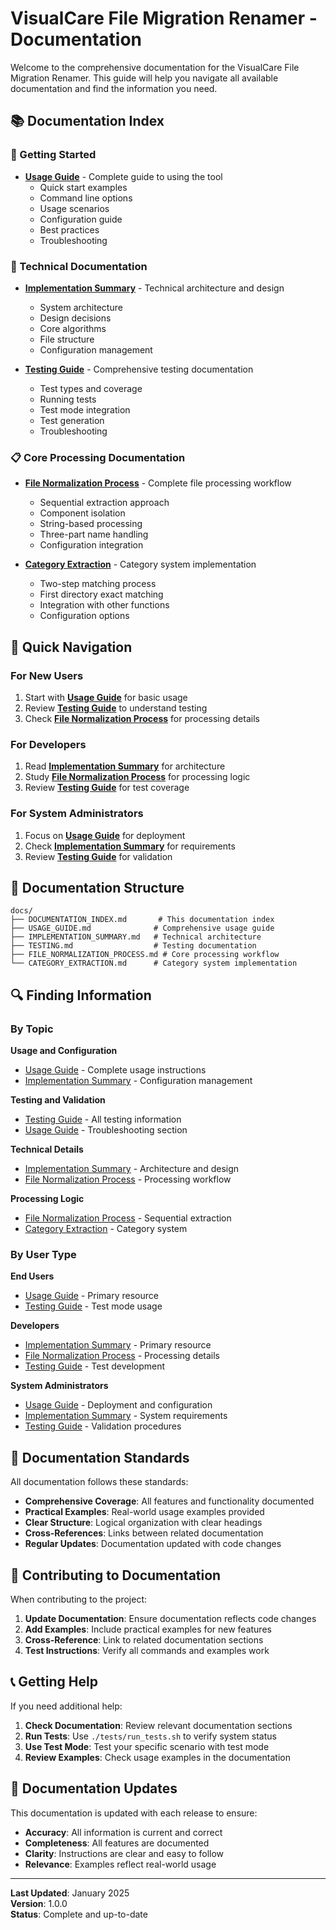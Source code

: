 # VisualCare File Migration Renamer - Documentation

Welcome to the comprehensive documentation for the VisualCare File Migration Renamer. This guide will help you navigate all available documentation and find the information you need.

## 📚 Documentation Index

### 🚀 Getting Started
- **[Usage Guide](USAGE_GUIDE.md)** - Complete guide to using the tool
  - Quick start examples
  - Command line options
  - Usage scenarios
  - Configuration guide
  - Best practices
  - Troubleshooting

### 🔧 Technical Documentation
- **[Implementation Summary](IMPLEMENTATION_SUMMARY.md)** - Technical architecture and design
  - System architecture
  - Design decisions
  - Core algorithms
  - File structure
  - Configuration management

- **[Testing Guide](TESTING.md)** - Comprehensive testing documentation
  - Test types and coverage
  - Running tests
  - Test mode integration
  - Test generation
  - Troubleshooting

### 📋 Core Processing Documentation
- **[File Normalization Process](FILE_NORMALIZATION_PROCESS.md)** - Complete file processing workflow
  - Sequential extraction approach
  - Component isolation
  - String-based processing
  - Three-part name handling
  - Configuration integration

- **[Category Extraction](CATEGORY_EXTRACTION.md)** - Category system implementation
  - Two-step matching process
  - First directory exact matching
  - Integration with other functions
  - Configuration options

## 🎯 Quick Navigation

### For New Users
1. Start with **[Usage Guide](USAGE_GUIDE.md)** for basic usage
2. Review **[Testing Guide](TESTING.md)** to understand testing
3. Check **[File Normalization Process](FILE_NORMALIZATION_PROCESS.md)** for processing details

### For Developers
1. Read **[Implementation Summary](IMPLEMENTATION_SUMMARY.md)** for architecture
2. Study **[File Normalization Process](FILE_NORMALIZATION_PROCESS.md)** for processing logic
3. Review **[Testing Guide](TESTING.md)** for test coverage

### For System Administrators
1. Focus on **[Usage Guide](USAGE_GUIDE.md)** for deployment
2. Check **[Implementation Summary](IMPLEMENTATION_SUMMARY.md)** for requirements
3. Review **[Testing Guide](TESTING.md)** for validation

## 📖 Documentation Structure

```
docs/
├── DOCUMENTATION_INDEX.md       # This documentation index
├── USAGE_GUIDE.md              # Comprehensive usage guide
├── IMPLEMENTATION_SUMMARY.md   # Technical architecture
├── TESTING.md                  # Testing documentation
├── FILE_NORMALIZATION_PROCESS.md # Core processing workflow
└── CATEGORY_EXTRACTION.md      # Category system implementation
```

## 🔍 Finding Information

### By Topic

**Usage and Configuration**
- [Usage Guide](USAGE_GUIDE.md) - Complete usage instructions
- [Implementation Summary](IMPLEMENTATION_SUMMARY.md) - Configuration management

**Testing and Validation**
- [Testing Guide](TESTING.md) - All testing information
- [Usage Guide](USAGE_GUIDE.md) - Troubleshooting section

**Technical Details**
- [Implementation Summary](IMPLEMENTATION_SUMMARY.md) - Architecture and design
- [File Normalization Process](FILE_NORMALIZATION_PROCESS.md) - Processing workflow

**Processing Logic**
- [File Normalization Process](FILE_NORMALIZATION_PROCESS.md) - Sequential extraction
- [Category Extraction](CATEGORY_EXTRACTION.md) - Category system

### By User Type

**End Users**
- [Usage Guide](USAGE_GUIDE.md) - Primary resource
- [Testing Guide](TESTING.md) - Test mode usage

**Developers**
- [Implementation Summary](IMPLEMENTATION_SUMMARY.md) - Primary resource
- [File Normalization Process](FILE_NORMALIZATION_PROCESS.md) - Processing details
- [Testing Guide](TESTING.md) - Test development

**System Administrators**
- [Usage Guide](USAGE_GUIDE.md) - Deployment and configuration
- [Implementation Summary](IMPLEMENTATION_SUMMARY.md) - System requirements
- [Testing Guide](TESTING.md) - Validation procedures

## 📝 Documentation Standards

All documentation follows these standards:

- **Comprehensive Coverage**: All features and functionality documented
- **Practical Examples**: Real-world usage examples provided
- **Clear Structure**: Logical organization with clear headings
- **Cross-References**: Links between related documentation
- **Regular Updates**: Documentation updated with code changes

## 🤝 Contributing to Documentation

When contributing to the project:

1. **Update Documentation**: Ensure documentation reflects code changes
2. **Add Examples**: Include practical examples for new features
3. **Cross-Reference**: Link to related documentation sections
4. **Test Instructions**: Verify all commands and examples work

## 📞 Getting Help

If you need additional help:

1. **Check Documentation**: Review relevant documentation sections
2. **Run Tests**: Use `./tests/run_tests.sh` to verify system status
3. **Use Test Mode**: Test your specific scenario with test mode
4. **Review Examples**: Check usage examples in the documentation

## 🔄 Documentation Updates

This documentation is updated with each release to ensure:

- **Accuracy**: All information is current and correct
- **Completeness**: All features are documented
- **Clarity**: Instructions are clear and easy to follow
- **Relevance**: Examples reflect real-world usage

---

**Last Updated**: January 2025  
**Version**: 1.0.0  
**Status**: Complete and up-to-date 
